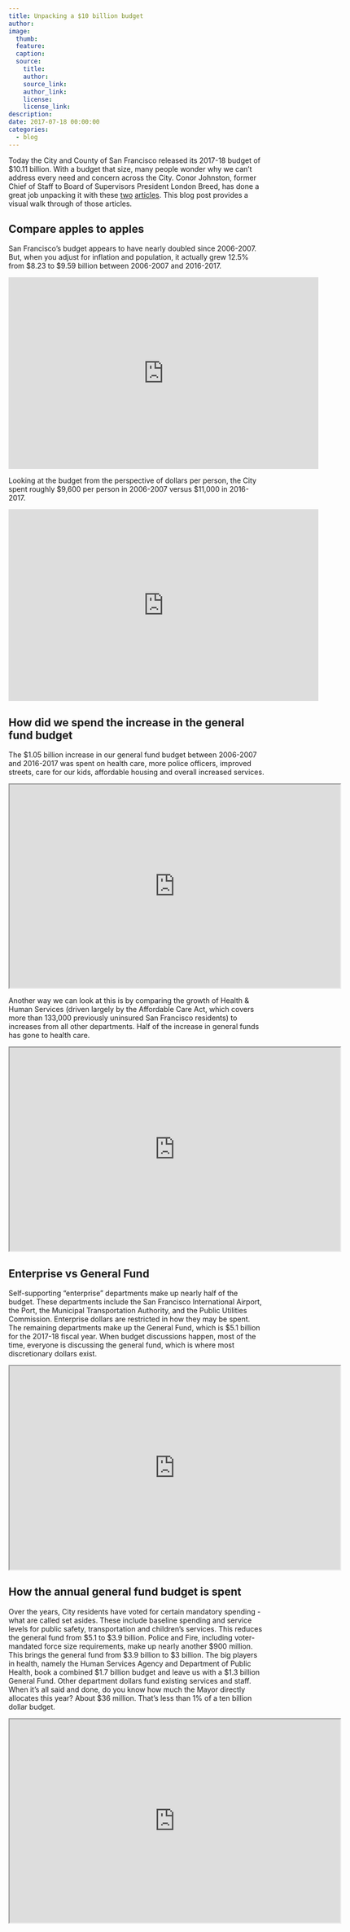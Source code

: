 ```yaml
---
title: Unpacking a $10 billion budget
author:
image:
  thumb:
  feature:
  caption:
  source:
    title:
    author:
    source_link:
    author_link:
    license:
    license_link:
description:
date: 2017-07-18 00:00:00
categories:
  - blog
---
```



Today the City and County of San Francisco released its 2017-18 budget of $10.11 billion. With a budget that size, many people wonder why we can’t address every need and concern across the City. Conor Johnston, former Chief of Staff to Board of Supervisors President London Breed, has done a great job unpacking it with these [two](http://www.sfexaminer.com/where-did-all-our-money-go/) [articles](http://www.sfexaminer.com/san-franciscos-9-billion-question/). This blog post provides a visual walk through of those articles.

## Compare apples to apples

San Francisco’s budget appears to have nearly doubled since 2006-2007. But, when you adjust for inflation and population, it actually grew 12.5% from $8.23 to $9.59 billion between 2006-2007 and 2016-2017.


<iframe width="609" height="377" seamless frameborder="0" scrolling="no" src="https://docs.google.com/spreadsheets/d/e/2PACX-1vTBbqmVbh-BhYw7KJBhX0byaZalQF4bE60n6vLk4Fo3f9lgBXWVmtu4cPQ8XyNidwmQlWVuIp2MFRrD/pubchart?oid=923723257&amp;format=interactive"></iframe>

Looking at the budget from the perspective of dollars per person, the City spent roughly $9,600 per person in 2006-2007 versus $11,000 in 2016-2017.

<iframe width="609" height="377" seamless frameborder="0" scrolling="no" src="https://docs.google.com/spreadsheets/d/e/2PACX-1vTBbqmVbh-BhYw7KJBhX0byaZalQF4bE60n6vLk4Fo3f9lgBXWVmtu4cPQ8XyNidwmQlWVuIp2MFRrD/pubchart?oid=793722034&amp;format=interactive"></iframe>

## How did we spend the increase in the general fund budget

The $1.05 billion increase in our general fund budget between 2006-2007 and 2016-2017 was spent on health care, more police officers, improved streets, care for our kids, affordable housing and overall increased services.

<iframe src="https://docs.google.com/spreadsheets/d/e/2PACX-1vTBbqmVbh-BhYw7KJBhX0byaZalQF4bE60n6vLk4Fo3f9lgBXWVmtu4cPQ8XyNidwmQlWVuIp2MFRrD/pubchart?oid=574617959&amp;format=interactive" width=650 height=400></iframe>

Another way we can look at this is by comparing the growth of Health & Human Services (driven largely by the Affordable Care Act, which covers more than 133,000 previously uninsured San Francisco residents) to increases from all other departments. Half of the increase in general funds has gone to health care.

<iframe src="https://docs.google.com/spreadsheets/d/e/2PACX-1vTBbqmVbh-BhYw7KJBhX0byaZalQF4bE60n6vLk4Fo3f9lgBXWVmtu4cPQ8XyNidwmQlWVuIp2MFRrD/pubchart?oid=1984662871&amp;format=interactive" width=650 height=400></iframe>

## Enterprise vs General Fund

Self-supporting “enterprise” departments make up nearly half of the budget. These departments include the San Francisco International Airport, the Port, the Municipal Transportation Authority, and the Public Utilities Commission. Enterprise dollars are restricted in how they may be spent. The remaining departments make up the General Fund, which is $5.1 billion for the 2017-18 fiscal year. When budget discussions happen, most of the time, everyone is discussing the general fund, which is where most discretionary dollars exist.

<iframe src="https://docs.google.com/spreadsheets/d/e/2PACX-1vTBbqmVbh-BhYw7KJBhX0byaZalQF4bE60n6vLk4Fo3f9lgBXWVmtu4cPQ8XyNidwmQlWVuIp2MFRrD/pubchart?oid=390423373&amp;format=interactive" width=650 height=400></iframe>

## How the annual general fund budget is spent

Over the years, City residents have voted for certain mandatory spending - what are called set asides. These include baseline spending and service levels for public safety, transportation and children’s services. This reduces the general fund from $5.1 to $3.9 billion. Police and Fire, including voter-mandated force size requirements, make up nearly another $900 million. This brings the general fund from $3.9 billion to $3 billion. The big players in health, namely the Human Services Agency and Department of Public Health, book a combined $1.7 billion budget and leave us with a $1.3 billion General Fund. Other department dollars fund existing services and staff. When it’s all said and done, do you know how much the Mayor directly allocates this year? About $36 million. That’s less than 1% of a ten billion dollar budget.

<iframe src="https://docs.google.com/spreadsheets/d/e/2PACX-1vTBbqmVbh-BhYw7KJBhX0byaZalQF4bE60n6vLk4Fo3f9lgBXWVmtu4cPQ8XyNidwmQlWVuIp2MFRrD/pubchart?oid=900396086&amp;format=interactive" width=650 height=400></iframe>